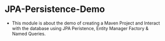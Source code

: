 # JPA-Persistence-Demo

- This module is about the demo of creating a Maven Project and Interact with the database using JPA Peristence, Entity Manager Factory & Named Queries.
